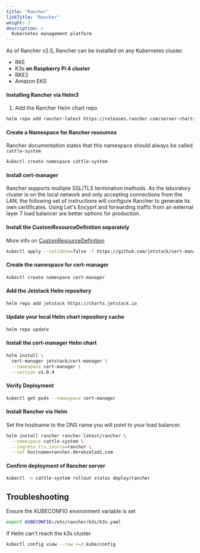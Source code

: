 ```yaml
---
title: "Rancher"
linkTitle: "Rancher"
weight: 2
description: >
  Kubernetes management platform
---
```


As of Rancher v2.5, Rancher can be installed on any Kubernetes cluster.
- RKE
- K3s **on Raspberry Pi 4 cluster**
- RKE2
- Amazon EKS

#### Installing Rancher via Helm3 

1. Add the Rancher Helm chart repo

```bash
helm repo add rancher-latest https://releases.rancher.com/server-charts/latest
```

#### Create a Namespace for Rancher resources

Rancher documentation states that this namespace should always be called `cattle-system`

```bash
kubectl create namespace cattle-system
```

#### Install cert-manager

Rancher supports multiple SSL/TLS termination methods. As the laboratory cluster is on the local network and only accepting connections from the LAN, the following set of instructions will configure Rancher to generate its own certificates. Using Let's Encyprt and forwarding traffic from an external layer 7 load balancer are better options for production. 

#### Install the CustomResourceDefinition separately
More info on [CustomResourceDefinition](https://kubernetes.io/docs/concepts/extend-kubernetes/api-extension/custom-resources/#customresourcedefinitions)

```bash
kubectl apply --validate=false -f https://github.com/jetstack/cert-manager/releases/download/v1.0.4/cert-manager.crds.yaml
```

#### Create the namespace for cert-manager

```bash
kubectl create namespace cert-manager
```

#### Add the Jetstack Helm repository

```bash
helm repo add jetstack https://charts.jetstack.io
```

#### Update your local Helm chart repository cache

```bash
helm repo update
```

#### Install the cert-manager Helm chart

```bash
helm install \
  cert-manager jetstack/cert-manager \
  --namespace cert-manager \
  --version v1.0.4
```

#### Verify Deployment

```bash
kubectl get pods --namespace cert-manager
```

#### Install Rancher via Helm

Set the hostname to the DNS name you will point to your load balancer.

```bash
helm install rancher rancher-latest/rancher \
  --namespace cattle-system \
  --ingress.tls.source=rancher \
  --set hostname=rancher.derekzoladz.com
```

#### Confirm deployment of Rancher server

```bash
kubectl -n cattle-system rollout status deploy/rancher
```

## Troubleshooting

Ensure the KUBECONFIG environment variable is set

```bash
export KUBECONFIG=/etc/rancher/k3s/k3s.yaml
```

If Helm can't reach the k3s cluster
```bash
kubectl config view --raw >~/.kube/config
```
